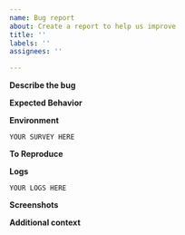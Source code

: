 ```yaml
---
name: Bug report
about: Create a report to help us improve
title: ''
labels: ''
assignees: ''

---
```


<!--
    This issue template is REQUIRED for all bug reports. It helps us more
    quickly track, narrow down, and address bugs. 

    Bug reports not adhering to this template will be likely marked invalid and
    closed as there is very little we can do without the requisite information.

    Thank you for understanding!
-->

**Describe the bug**
<!-- A clear and concise description of what the bug is.  -->

**Expected Behavior**
<!-- A clear and concise description of what you expected to happen. -->

**Environment**
<!--
    This part is incredibly important:

    Please run the following shell command in the OpenROAD root folder:

        ./etc/Env.sh

    If you are an OpenLane user, please run the following shell command in the OpenLane root folder:

        python3 ./env.py issue-survey

    Then copy and paste the ENTIRE output between the triple-backticks below. (```)

    If the command does not succeed, you are using an out-of-date version of
    OpenROAD, and it is recommended that you update.
-->
```
YOUR SURVEY HERE
```

**To Reproduce**
<!--
    If you are running from OpenLane, please run the following shell command in the OpenLane root folder:
            python3 ./scripts/or_issue.py\
                --tool openroad\
                --script ./scripts/openroad/<script-name>\
                <run-path> # e.g designs/spm/runs/RUN_2022.03.01_19.21.10/tmp/routing/17-fill.def
                # run path is implicitly specified by input def

    For more information, follow this link https://openlane.readthedocs.io/en/latest/for_developers/using_or_issue.html

    Otherwise, you have two options here:

    A. Use `make <SCRIPT_NAME>_issue` to create a tar file with all the files to reproduce the bug(s).
        Steps:
        1. Clone/Use [OpenROAD-flow-scripts](https://github.com/The-OpenROAD-Project/OpenROAD- 
            flow-scripts.git) and make sure it is using the corresponding version of OpenROAD in path 
             "OpenROAD-flow-scripts/tools/OpenROAD"
        2. Set the ISSUE_TAG variable to rename the generated tar file
        3. Run the following shell command in this directory "OpenROAD-flow-scripts/flow"
                                        `make {script}_issue`
             where script is wildcarded from the "OpenROAD-flow-scripts/scripts" directory 
                                        # e.g "make cts_issue"
        4. Upload the generated tar file

    B. Upload relevant files
        * Upload a tar file containing the relevant files (.def, .lef and flow.tcl).
        * List the commands used.
-->


**Logs**
<!--
    Feel free to add any relevant log snippets to this section.
    
    Please do ensure they're inside the triple-backticks. (```)
-->
```
YOUR LOGS HERE
```

**Screenshots**
<!-- If applicable, add screenshots to help explain your problem.-->

**Additional context**
<!--  Add any other context about the problem here. -->
